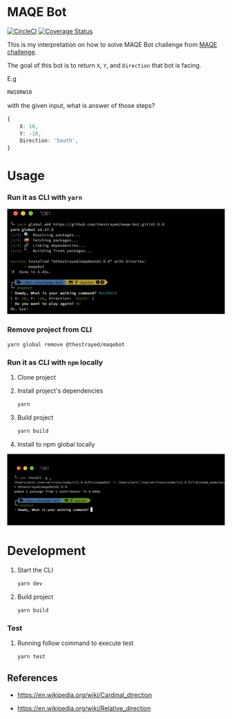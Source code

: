 # MAQE Bot

[![CircleCI](https://circleci.com/gh/thestrayed/maqe-bot/tree/master.svg?style=svg)](https://circleci.com/gh/thestrayed/maqe-bot/tree/master)  [![Coverage Status](https://coveralls.io/repos/github/thestrayed/maqe-bot/badge.svg?branch=master)](https://coveralls.io/github/thestrayed/maqe-bot?branch=master)

This is my interpretation on how to solve MAQE Bot challenge from [MAQE challenge](http://maqe.github.io/maqe-bot.html).

The goal of this bot is to return `X`, `Y`, and `Direction` that bot is facing.

E.g

```bash
RW10RW10
```

with the given input, what is answer of those steps?

```typescript
{
    X: 10,
    Y: -10,
    Direction: 'South',
}
```

# Usage

### Run it as CLI with `yarn`

![yarn-cli](docs/yarn-cli.png)

### Remove project from CLI

```bash
yarn global remove @thestrayed/maqebot
```

### Run it as CLI with `npm` locally

1. Clone project

1. Install project's dependencies

    ```bash
    yarn
    ```

1. Build project

    ```bash
    yarn build
    ```

1. Install to npm global locally

![npm-cli](docs/npm-cli.png)

# Development

1. Start the CLI

    ```bash
    yarn dev
    ```

1. Build project

    ```bash
    yarn build
    ```

### Test

1. Running follow command to execute test

    ```bash
    yarn test
    ```


## References

- https://en.wikipedia.org/wiki/Cardinal_direction

- https://en.wikipedia.org/wiki/Relative_direction
